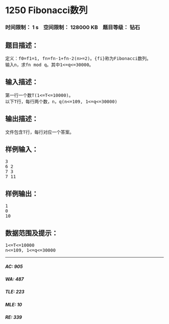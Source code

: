 # 1250 Fibonacci数列   
### 时间限制： 1 s&nbsp;&nbsp;&nbsp;&nbsp;空间限制： 128000 KB&nbsp;&nbsp;&nbsp;&nbsp;题目等级： 钻石  
## 题目描述：  

<pre>
定义：f0=f1=1, fn=fn-1+fn-2(n>=2)。{fi}称为Fibonacci数列。
输入n，求fn mod q。其中1<=q<=30000。
</pre>
  
  
## 输入描述：  

<pre>
第一行一个数T(1<=T<=10000)。
以下T行，每行两个数，n，q(n<=109, 1<=q<=30000)
</pre>
  
  
## 输出描述：  

<pre>
文件包含T行，每行对应一个答案。
</pre>
  
  
## 样例输入：  

<pre>
3
6 2
7 3
7 11
</pre>
  
  
## 样例输出：  

<pre>
1
0
10
</pre>
  
  
## 数据范围及提示：  

<pre>
1<=T<=10000
n<=109, 1<=q<=30000
</pre>
  
  
***  

##### AC: 905  
##### WA: 487  
##### TLE: 223  
##### MLE: 10  
##### RE: 339  
